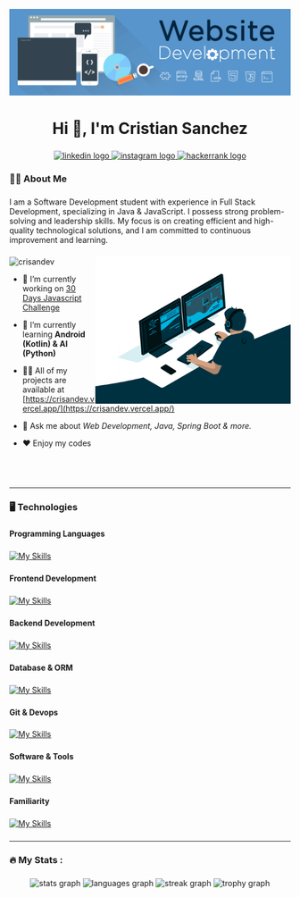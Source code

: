[![MasterHead](https://raw.githubusercontent.com/crisandev/shared-resources/main/images/gif/web-developer.gif)](https://crisandev.vercel.app)

###

<h1 align="center">Hi 👋, I'm Cristian Sanchez</h1>

###

<div align="center">
  <a href="https://www.linkedin.com/in/crisandev/" target="_blank">
    <img src="https://img.shields.io/static/v1?message=LinkedIn&logo=linkedin&label=&color=0077B5&logoColor=white&labelColor=&style=for-the-badge" height="25" alt="linkedin logo"  />
  </a>
  <a href="https://instagram.com/crisandev" target="_blank">
    <img src="https://img.shields.io/static/v1?message=Instagram&logo=instagram&label=&color=E4405F&logoColor=white&labelColor=&style=for-the-badge" height="25" alt="instagram logo"  />
  </a>
  <a href="https://www.hackerrank.com/crisandev" target="_blank">
    <img src="https://img.shields.io/static/v1?message=HackerRank&logo=hackerrank&label=&color=2EC866&logoColor=white&labelColor=&style=for-the-badge" height="25" alt="hackerrank logo"  />
  </a>
</div>

###

<h3 align="left">👩‍💻   About Me</h3>

###

<p align="left">I am a Software Development student with experience in Full Stack Development, specializing in Java & JavaScript. I possess strong problem-solving and leadership skills. My focus is on creating efficient and high-quality technological solutions, and I am committed to continuous improvement and learning.</p>

###

<img align="right" alt="Coding" width="350" src="https://raw.githubusercontent.com/crisandev/shared-resources/main/images/gif/programmer.gif">


<p align="left"> <img src="https://komarev.com/ghpvc/?username=crisandev&label=Profile%20views&color=0e75b6&style=flat" alt="crisandev" /> </p>

- 🔭 I’m currently working on [30 Days Javascript Challenge](https://github.com/crisandev/30-day-javascript-challenge)

- 🌱 I’m currently learning **Android (Kotlin) & AI (Python)**

- 👨‍💻 All of my projects are available at [https://crisandev.vercel.app/](https://crisandev.vercel.app/)

- 💬 Ask me about *Web Development, Java, Spring Boot & more.*
  
- ❤️ Enjoy my codes

###

<br>
<br>

------------
<h3 align="left">🖥️   Technologies</h3>

###

<h4 align="left">Programming Languages</h4>

###

[![My Skills](https://skillicons.dev/icons?i=java,js,ts&perline=8)](https://skillicons.dev)

###

<h4 align="left">Frontend Development</h4>

###

[![My Skills](https://skillicons.dev/icons?i=react,angular,bootstrap,html,css,sass,webpack&perline=8)](https://skillicons.dev)

###

<h4 align="left">Backend Development</h4>

###

[![My Skills](https://skillicons.dev/icons?i=spring,nodejs,express&perline=8)](https://skillicons.dev)

###

<h4 align="left">Database & ORM</h4>

###

[![My Skills](https://skillicons.dev/icons?i=mysql,mongodb,sequelize,hibernate&perline=8)](https://skillicons.dev)

###

<h4 align="left">Git & Devops</h4>

###

[![My Skills](https://skillicons.dev/icons?i=git,github,bitbucket,docker&perline=8)](https://skillicons.dev)

###

<h4 align="left">Software & Tools</h4>

###

[![My Skills](https://skillicons.dev/icons?i=figma,ai,postman,androidstudio,idea,vscode&perline=8)](https://skillicons.dev)

###

<h4 align="left">Familiarity</h4>

###

[![My Skills](https://skillicons.dev/icons?i=cs,py&perline=8)](https://skillicons.dev)

</div>

###

------------
<h3 align="left">🔥   My Stats :</h3>

###

<div align="center">
  <img src="https://github-readme-stats.vercel.app/api?username=crisandev&hide_title=false&hide_rank=false&show_icons=true&include_all_commits=true&count_private=true&disable_animations=false&theme=dracula&locale=en&hide_border=false&order=1" height="150" alt="stats graph"  />
  <img src="https://github-readme-stats.vercel.app/api/top-langs?username=crisandev&locale=en&hide_title=false&layout=compact&card_width=320&langs_count=5&theme=dracula&hide_border=false&order=2" height="150" alt="languages graph"  />
  <img src="https://streak-stats.demolab.com?user=crisandev&locale=en&mode=daily&theme=dracula&hide_border=false&border_radius=5&order=3" height="150" alt="streak graph"  />
  <img src="https://github-profile-trophy.vercel.app?username=crisandev&theme=dracula&column=-1&row=1&margin-w=8&margin-h=8&no-bg=false&no-frame=false&order=4" height="150" alt="trophy graph"  />
</div>

###

